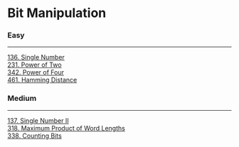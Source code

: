 # Bit Manipulation

### Easy
---
[136. Single Number](solutions/0136-Single%20Number.md)</br>
[231. Power of Two](solutions/0231-Power%20of%20Two.md)</br>
[342. Power of Four](solutions/0342-Power%20of%20Four.md)</br>
[461. Hamming Distance](solutions/0461-Hamming%20Distance.md)</br>

### Medium
---
[137. Single Number II](solutions/0137-Single%20Number%20II.md)</br>
[318. Maximum Product of Word Lengths](solutions/0318-Maximum%20Product%20of%20Word%20Lengths.md)</br>
[338. Counting Bits](solutions/0338-Counting%20Bits.md)</br>
